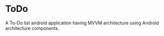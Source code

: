 # ToDo
A To-Do list android application having MVVM architecture using Android architecture components.
